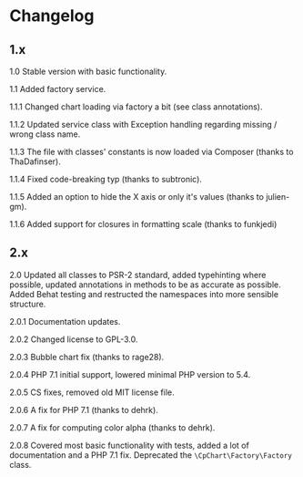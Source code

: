 # Changelog

## 1.x

1.0 Stable version with basic functionality.

1.1 Added factory service.

1.1.1 Changed chart loading via factory a bit (see class annotations).

1.1.2 Updated service class with Exception handling regarding missing / wrong class name.

1.1.3 The file with classes' constants is now loaded via Composer (thanks to ThaDafinser).

1.1.4 Fixed code-breaking typ (thanks to subtronic).

1.1.5 Added an option to hide the X axis or only it's values (thanks to julien-gm).

1.1.6 Added support for closures in formatting scale (thanks to funkjedi)

## 2.x

2.0 Updated all classes to PSR-2 standard, added typehinting where possible, updated annotations in methods to be as
accurate as possible. Added Behat testing and restructed the namespaces into more sensible structure.

2.0.1 Documentation updates.

2.0.2 Changed license to GPL-3.0.

2.0.3 Bubble chart fix (thanks to rage28).

2.0.4 PHP 7.1 initial support, lowered minimal PHP version to 5.4.

2.0.5 CS fixes, removed old MIT license file.

2.0.6 A fix for PHP 7.1 (thanks to dehrk).

2.0.7 A fix for computing color alpha (thanks to dehrk).

2.0.8 Covered most basic functionality with tests, added a lot of documentation and a PHP 7.1 fix. Deprecated
the `\CpChart\Factory\Factory` class.

